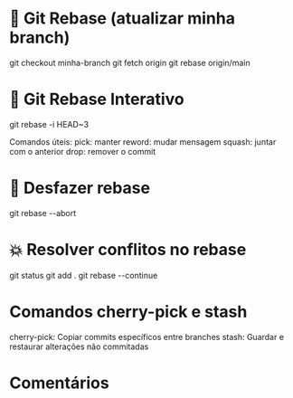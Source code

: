 # 🚀 Git Rebase (atualizar minha branch)

git checkout minha-branch
git fetch origin
git rebase origin/main


# 🧠 Git Rebase Interativo
git rebase -i HEAD~3

Comandos úteis:
pick: manter
reword: mudar mensagem
squash: juntar com o anterior
drop: remover o commit

# 🧽 Desfazer rebase
git rebase --abort

# 💥 Resolver conflitos no rebase

git status
git add .
git rebase --continue

# Comandos cherry-pick e stash
cherry-pick:	Copiar commits específicos entre branches
stash:	Guardar e restaurar alterações não commitadas


# Comentários